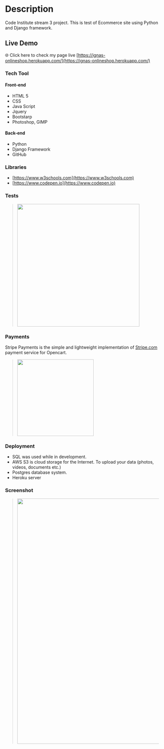 # Description
Code Institute stream 3 project.
This is test of Ecommerce site using Python and Django framework.

## Live Demo
:globe_with_meridians: Click here to check my page live [https://ignas-onlineshop.herokuapp.com/](https://ignas-onlineshop.herokuapp.com/)

### Tech Tool
#### Front-end
* HTML 5
* CSS
* Java Script
* Jquery
* Bootstarp
* Photoshop, GIMP
#### Back-end
* Python
* Django Framework
* GitHub

### Libraries
* [https://www.w3schools.com](https://www.w3schools.com)
* [https://www.codepen.io](https://www.codepen.io)

### Tests
><img src="https://github.com/ignasgri/Online-shop/blob/master/static/images/tests.JPG" width="400">

### Payments
Stripe Payments is the simple and lightweight implementation of [Stripe.com](https://stripe.com/ie) payment service for Opencart.
> <img src="https://github.com/ignasgri/Online-shop/blob/master/static/images/stripepay.JPG" width="250">

### Deployment
* SQL was used while in development.
* AWS S3 is cloud storage for the Internet. To upload your data (photos, videos, documents etc.)
* Postgres database system.
* Heroku server
### Screenshot
> <img src="https://onlineshopbucket.s3.amazonaws.com/static/images/screen.jpg" width="800">



